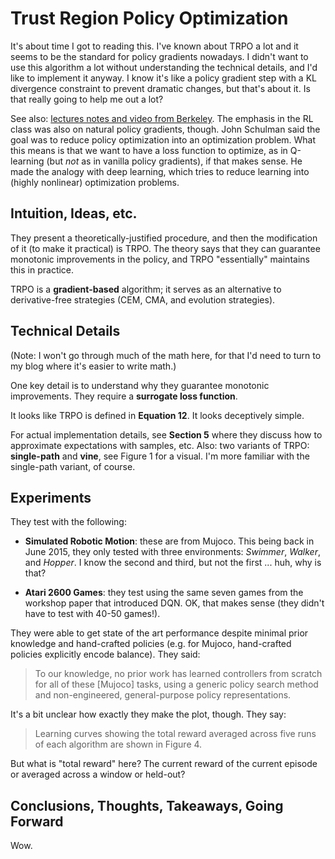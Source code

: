 # Trust Region Policy Optimization

It's about time I got to reading this. I've known about TRPO a lot and it seems
to be the standard for policy gradients nowadays. I didn't want to use this
algorithm a lot without understanding the technical details, and I'd like to
implement it anyway. I know it's like a policy gradient step with a KL
divergence constraint to prevent dramatic changes, but that's about it. Is that
really going to help me out a lot? 

See also: [lectures notes and video from Berkeley][1]. The emphasis in the RL
class was also on natural policy gradients, though. John Schulman said the goal
was to reduce policy optimization into an optimization problem. What this means
is that we want to have a loss function to optimize, as in Q-learning (but *not*
as in vanilla policy gradients), if that makes sense. He made the analogy with
deep learning, which tries to reduce learning into (highly nonlinear)
optimization problems.


## Intuition, Ideas, etc.

They present a theoretically-justified procedure, and then the modification of
it (to make it practical) is TRPO. The theory says that they can guarantee
monotonic improvements in the policy, and TRPO "essentially" maintains this in
practice.

TRPO is a **gradient-based** algorithm; it serves as an alternative to
derivative-free strategies (CEM, CMA, and evolution strategies).


## Technical Details

(Note: I won't go through much of the math here, for that I'd need to turn to my
blog where it's easier to write math.) 

One key detail is to understand why they guarantee monotonic improvements. They
require a **surrogate loss function**.

It looks like TRPO is defined in **Equation 12**. It looks deceptively simple.

For actual implementation details, see **Section 5** where they discuss how to
approximate expectations with samples, etc. Also: two variants of TRPO:
**single-path** and **vine**, see Figure 1 for a visual. I'm more familiar with
the single-path variant, of course.


## Experiments

They test with the following:

- **Simulated Robotic Motion**: these are from Mujoco. This being back in June
  2015, they only tested with three environments: *Swimmer*, *Walker*, and
  *Hopper*. I know the second and third, but not the first ... huh, why is that?

- **Atari 2600 Games**: they test using the same seven games from the workshop
  paper that introduced DQN. OK, that makes sense (they didn't have to test with
  40-50 games!).

They were able to get state of the art performance despite minimal prior
knowledge and hand-crafted policies (e.g. for Mujoco, hand-crafted policies
explicitly encode balance). They said:

> To our knowledge, no prior work has learned controllers from scratch for all
> of these [Mujoco] tasks, using a generic policy search method and
> non-engineered, general-purpose policy representations.

It's a bit unclear how exactly they make the plot, though. They say:

> Learning curves showing the total reward averaged across five runs of each
> algorithm are shown in Figure 4.

But what is "total reward" here? The current reward of the current episode or
averaged across a window or held-out?

## Conclusions, Thoughts, Takeaways, Going Forward

Wow.

[1]:http://rll.berkeley.edu/deeprlcourse/
